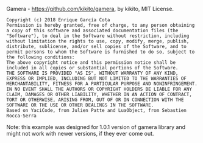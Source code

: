 Gamera - https://github.com/kikito/gamera, by kikito, MIT License.

```
Copyright (c) 2018 Enrique García Cota
Permission is hereby granted, free of charge, to any person obtaining a copy of this software and associated documentation files (the "Software"), to deal in the Software without restriction, including without limitation the rights to use, copy, modify, merge, publish, distribute, sublicense, and/or sell copies of the Software, and to permit persons to whom the Software is furnished to do so, subject to the following conditions:
The above copyright notice and this permission notice shall be included in all copies or substantial portions of the Software.
THE SOFTWARE IS PROVIDED "AS IS", WITHOUT WARRANTY OF ANY KIND, EXPRESS OR IMPLIED, INCLUDING BUT NOT LIMITED TO THE WARRANTIES OF MERCHANTABILITY, FITNESS FOR A PARTICULAR PURPOSE AND NONINFRINGEMENT. IN NO EVENT SHALL THE AUTHORS OR COPYRIGHT HOLDERS BE LIABLE FOR ANY CLAIM, DAMAGES OR OTHER LIABILITY, WHETHER IN AN ACTION OF CONTRACT, TORT OR OTHERWISE, ARISING FROM, OUT OF OR IN CONNECTION WITH THE SOFTWARE OR THE USE OR OTHER DEALINGS IN THE SOFTWARE.
Based on YaciCode, from Julien Patte and LuaObject, from Sebastien Rocca-Serra
```

Note: this example was designed for 1.0.1 version of gamera library and might not work with newer versions, if they ever come out.